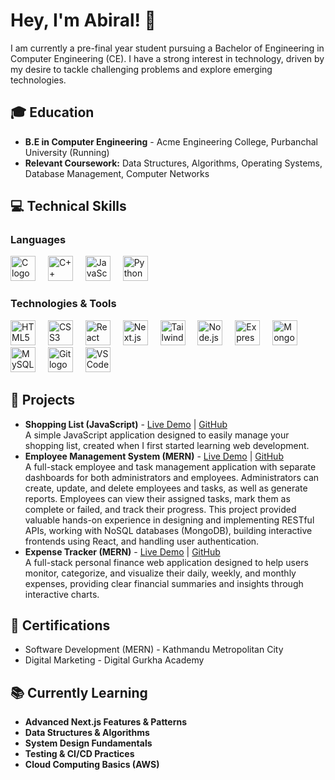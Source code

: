 <h1 align="left">Hey, I'm Abiral! 👋</h1>

<p align="left">
  I am currently a pre-final year student pursuing a Bachelor of Engineering in Computer Engineering (CE). I have a strong interest in technology, driven by my desire to tackle challenging problems and explore emerging technologies.
</p>

<h2>🎓 Education</h2>

<ul>
  <li><strong>B.E in Computer Engineering</strong> - Acme Engineering College, Purbanchal University (Running)</li>
  <li><strong>Relevant Coursework:</strong> Data Structures, Algorithms, Operating Systems, Database Management, Computer Networks</li>
</ul>

<h2>💻 Technical Skills</h2>

<h3 align="left">Languages</h3>
<div align="left">
  <img src="https://cdn.jsdelivr.net/gh/devicons/devicon/icons/c/c-original.svg" height="40" alt="C logo" />
  <img width="12" />
  <img src="https://cdn.jsdelivr.net/gh/devicons/devicon/icons/cplusplus/cplusplus-original.svg" height="40" alt="C++ logo" />
  <img width="12" />
  <img src="https://cdn.jsdelivr.net/gh/devicons/devicon/icons/javascript/javascript-original.svg" height="40" alt="JavaScript logo" />
  <img width="12" />
  <img src="https://cdn.jsdelivr.net/gh/devicons/devicon/icons/python/python-original.svg" height="40" alt="Python logo" />
</div>

<h3 align="left">Technologies & Tools</h3>
<div align="left">
  <img src="https://cdn.jsdelivr.net/gh/devicons/devicon/icons/html5/html5-original.svg" height="40" alt="HTML5 logo" />
  <img width="12" />
  <img src="https://cdn.jsdelivr.net/gh/devicons/devicon/icons/css3/css3-original.svg" height="40" alt="CSS3 logo" />
  <img width="12" />
  <img src="https://cdn.jsdelivr.net/gh/devicons/devicon/icons/react/react-original.svg" height="40" alt="React logo" />
  <img width="12" />
  <img src="https://cdn.jsdelivr.net/gh/devicons/devicon/icons/nextjs/nextjs-original.svg" height="40" alt="Next.js logo" />
  <img width="12" />
  <img src="https://cdn.jsdelivr.net/gh/devicons/devicon/icons/tailwindcss/tailwindcss-original-wordmark.svg" height="40" alt="TailwindCSS logo" />
  <img width="12" />
  <img src="https://cdn.jsdelivr.net/gh/devicons/devicon/icons/nodejs/nodejs-original.svg" height="40" alt="Node.js logo" />
  <img width="12" />
  <img src="https://cdn.jsdelivr.net/gh/devicons/devicon/icons/express/express-original.svg" height="40" alt="Express.js logo" />
  <img width="12" />
  <img src="https://cdn.jsdelivr.net/gh/devicons/devicon/icons/mongodb/mongodb-original.svg" height="40" alt="MongoDB logo" />
  <img width="12" />
  <img src="https://cdn.jsdelivr.net/gh/devicons/devicon/icons/mysql/mysql-original.svg" height="40" alt="MySQL logo" />
  <img width="12" />
  <img src="https://cdn.jsdelivr.net/gh/devicons/devicon/icons/git/git-original.svg" height="40" alt="Git logo" />
  <img width="12" />
  <img src="https://cdn.jsdelivr.net/gh/devicons/devicon/icons/vscode/vscode-original.svg" height="40" alt="VS Code logo" />
</div>

<h2>🚀 Projects</h2>

<ul>
  <li>
    <strong>Shopping List (JavaScript)</strong> - <a href="https://shopping-lists-two.vercel.app/">Live Demo</a> | <a href="#">GitHub</a><br>
    A simple JavaScript application designed to easily manage your shopping list, created when I first started learning web development.
  </li>
  <li>
    <strong>Employee Management System (MERN)</strong> - <a href="https://ems-frontend-nak7.onrender.com/">Live Demo</a> | <a href="https://github.com/abiralrajbhandari/employee-management-system">GitHub</a><br>
    A full-stack employee and task management application with separate dashboards for both administrators and employees. Administrators can create, update, and delete employees and tasks, as well as generate reports. Employees can view their assigned tasks, mark them as complete or failed, and track their progress. This project provided valuable hands-on experience in designing and implementing RESTful APIs, working with NoSQL databases (MongoDB), building interactive frontends using React, and handling user authentication.
  </li>
  <li>
    <strong>Expense Tracker (MERN)</strong> - <a href="https://expense-tracker-frontend-ekor.onrender.com/login">Live Demo</a> | <a href="#">GitHub</a><br>
      A full-stack personal finance web application designed to help users monitor, categorize, and visualize their daily, weekly, and monthly expenses, providing clear financial summaries and insights through interactive charts.
  </li>
</ul>

<h2>🏅 Certifications</h2>

<ul>
  <li>Software Development (MERN) - Kathmandu Metropolitan City </li>
  <li>Digital Marketing - Digital Gurkha Academy </li>
</ul>

<h2>📚 Currently Learning</h2>

<ul>
  <li><strong>Advanced Next.js Features & Patterns</strong></li>
  <li><strong>Data Structures & Algorithms</strong></li>
  <li><strong>System Design Fundamentals</strong></li>
  <li><strong>Testing & CI/CD Practices</strong></li>
  <li><strong>Cloud Computing Basics (AWS)</strong></li>
</ul>





